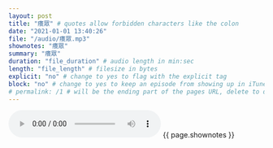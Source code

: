 ```yaml
---
layout: post
title: "癢眾" # quotes allow forbidden characters like the colon
date: "2021-01-01 13:40:26"
file: "/audio/癢眾.mp3"
shownotes: "癢眾"
summary: "癢眾"
duration: "file_duration" # audio length in min:sec
length: "file_length" # filesize in bytes
explicit: "no" # change to yes to flag with the explicit tag
block: "no" # change to yes to keep an episode from showing up in iTunes
# permalink: /1 # will be the ending part of the pages URL, delete to default to the title
---
```


<audio controls>
<source src="{{site.url}}{{site.baseurl}}{{ page.file }}" type="audio/x-mp3">
Your browser does not support the audio element.
</audio>
{{ page.shownotes }}
